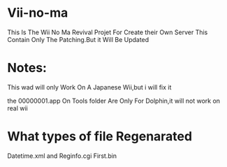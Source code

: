 # Vii-no-ma

This Is The Wii No Ma Revival Projet For Create their Own Server
This Contain Only The Patching.But it Will Be Updated

# Notes:

This wad will only Work On A Japanese Wii,but i will fix it

the 00000001.app On Tools folder Are Only For Dolphin,it will not work on real wii


# What types of file Regenarated

Datetime.xml and Reginfo.cgi
First.bin

